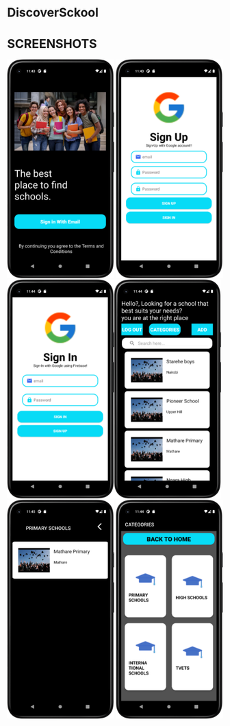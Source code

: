 # DiscoverSckool
# SCREENSHOTS
<img src="app/src/main/java/com/project/discoverskool/images/splash.png" width="250" > <img src="app/src/main/java/com/project/discoverskool/images/signup.png" width="250" >
<img src="app/src/main/java/com/project/discoverskool/images/signin.png" width="250" ><img src="app/src/main/java/com/project/discoverskool/images/home.png" width="250" >
<img src="app/src/main/java/com/project/discoverskool/images/cat1.png" width="250" > <img src="app/src/main/java/com/project/discoverskool/images/categories.png" width="250" >
